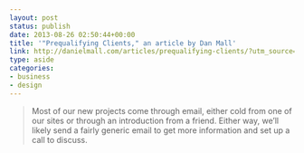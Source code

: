 ```yaml
---
layout: post
status: publish
date: 2013-08-26 02:50:44+00:00
title: '"Prequalifying Clients," an article by Dan Mall'
link: http://danielmall.com/articles/prequalifying-clients/?utm_source=feedburner&utm_medium=feed&utm_campaign=Feed:dan-mall-articles(DanMall:Articles)
type: aside
categories:
- business
- design
---
```


> 
  
> 
> Most of our new projects come through email, either cold from one of our sites or through an introduction from a friend. Either way, we’ll likely send a fairly generic email to get more information and set up a call to discuss.
> 
> 

